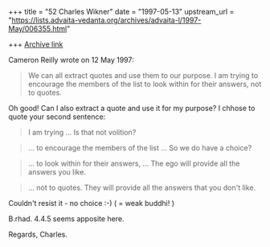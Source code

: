 +++
title = "52 Charles Wikner"
date = "1997-05-13"
upstream_url = "https://lists.advaita-vedanta.org/archives/advaita-l/1997-May/006355.html"

+++
[Archive link](https://lists.advaita-vedanta.org/archives/advaita-l/1997-May/006355.html)

Cameron Reilly <cjreilly at OZEMAIL.COM.AU> wrote on 12 May 1997:
> We can all extract quotes and use them to our purpose. I am trying to
> encourage the members of the list to look within for their answers, not
> to quotes.

Oh good!  Can I also extract a quote and use it for my purpose?
I chhose to quote your second sentence:

> I am trying ...
Is that not volition?

> ... to encourage the members of the list ...
So we do have a choice?

> ... to look within for their answers, ...
The ego will provide all the answers you like.

> ... not to quotes.
They will provide all the answers that you don't like.

Couldn't resist it - no choice :-)     ( = weak buddhi! )

B.rhad. 4.4.5 seems apposite here.

Regards, Charles.

